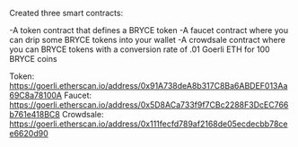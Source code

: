 Created three smart contracts:

-A token contract that defines a BRYCE token
-A faucet contract where you can drip some BRYCE tokens into your wallet 
-A crowdsale contract where you can BRYCE tokens with a conversion rate of .01 Goerli ETH for 100 BRYCE coins

Token: https://goerli.etherscan.io/address/0x91A738deA8b317C8Ba6ABDEF013Aa69C8a78100A
Faucet: https://goerli.etherscan.io/address/0x5D8ACa733f9f7CBc2288F3DcEC766b761e418BC8
Crowdsale: https://goerli.etherscan.io/address/0x111fecfd789af2168de05ecdecbb78cee6620d90
